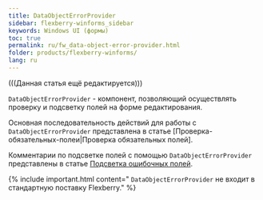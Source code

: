 ```yaml
---
title: DataObjectErrorProvider
sidebar: flexberry-winforms_sidebar
keywords: Windows UI (формы)
toc: true
permalink: ru/fw_data-object-error-provider.html
folder: products/flexberry-winforms/
lang: ru
---
```


(((Данная статья ещё редактируется)))

`DataObjectErrorProvider` - компонент, позволяющий осуществлять проверку и подсветку полей на форме редактирования. 

Основная последовательность действий для работы с `DataObjectErrorProvider` представлена в статье [Проверка-обязательных-полеи|Проверка обязательных полей]. 

Комментарии по подсветке полей с помощью `DataObjectErrorProvider` представлены в статье [Подсветка ошибочных полей](прикладные-системы_Подсветка-ошибочных-полеи.html).

{% include important.html content="
`DataObjectErrorProvider` не входит в стандартную поставку Flexberry." %}